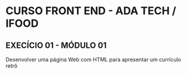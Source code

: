# CURSO FRONT END - ADA TECH / IFOOD #

## EXECÍCIO 01 - MÓDULO 01 ##

Desenvolver uma página Web com HTML para apresentar um currículo retrô